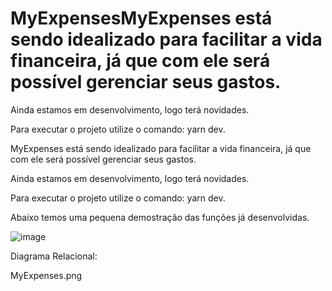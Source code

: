 # MyExpensesMyExpenses está sendo idealizado para facilitar a vida financeira, já que com ele será possível gerenciar seus gastos.

Ainda estamos em desenvolvimento, logo terá novidades.

Para executar o projeto utilize o comando: yarn dev.

MyExpenses está sendo idealizado para facilitar a vida financeira, já que com ele será possível gerenciar seus gastos.

Ainda estamos em desenvolvimento, logo terá novidades.

Para executar o projeto utilize o comando: yarn dev.

Abaixo temos uma pequena demostração das funções já desenvolvidas.

![image](https://user-images.githubusercontent.com/81370546/192118392-4b554550-03b7-4c11-af45-97a19ef54dbc.png)


Diagrama Relacional:

MyExpenses.png
